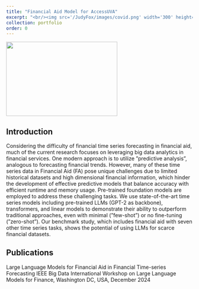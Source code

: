 ```yaml
---
title: "Financial Aid Model for AccessUVA"
excerpt: "<br/><img src='/JudyFox/images/covid.png' width='300' height='200'>"
collection: portfolio
order: 0
---
```


<img src='/JudyFox/images/covid.png' width='300' height='200'>

## Introduction

Considering the difficulty of financial time series
forecasting in financial aid, much of the current research focuses
on leveraging big data analytics in financial services. One
modern approach is to utilize ”predictive analysis”, analogous
to forecasting financial trends. However, many of these time
series data in Financial Aid (FA) pose unique challenges due
to limited historical datasets and high dimensional financial
information, which hinder the development of effective predictive
models that balance accuracy with efficient runtime and memory
usage. Pre-trained foundation models are employed to address
these challenging tasks. We use state-of-the-art time series models
including pre-trained LLMs (GPT-2 as backbone), transformers,
and linear models to demonstrate their ability to outperform
traditional approaches, even with minimal (”few-shot”) or no
fine-tuning (”zero-shot”). Our benchmark study, which includes
financial aid with seven other time series tasks, shows the
potential of using LLMs for scarce financial datasets.

## Publications
Large Language Models for Financial Aid in Financial Time-series Forecasting
IEEE Big Data International Workshop on Large Language Models for Finance, Washington DC, USA, December 2024